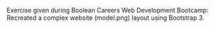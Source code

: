Exercise given during Boolean Careers Web Development Bootcamp: Recreated a complex website (model.png) layout using Bootstrap 3.
